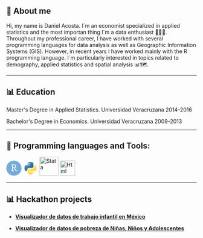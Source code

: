 
## 👋 About me

Hi, my name is Daniel Acosta. I´m an economist specialized in applied statistics and the most importan thing I´m a data enthusiast 👨🏻‍💻. Throughout my professional career, I have worked with several programming languages for data analysis as well as Geographic Information Systems (GIS). However, in recent years I have worked mainly with the R programming language. I´m particularly interested in topics related to demography, applied statistics and spatial analysis 📊🗺️. 

---

## 📊 Education

 Master's Degree in Applied Statistics.
  Universidad Veracruzana
  2014-2016
  
 Bachelor's Degree in Economics.
  Universidad Veracruzana
  2009-2013

  ---

 <div align="left">
    <h2>🔨 Programming languages and Tools:</h3>
    <div>
        <img src="https://github.com/devicons/devicon/blob/master/icons/rstudio/rstudio-original.svg" title="R" **alt="R" width="40" height="40"/>
        <img src="https://github.com/devicons/devicon/blob/master/icons/python/python-original.svg" title="Python" **alt="Python" width="40" height="40"/>     
        <img src="https://cdn.jsdelivr.net/gh/devicons/devicon@latest/icons/stata/stata-original-wordmark.svg" title="Stata" **alt="Stata" width="50" height="50"/>         
        <img src="https://cdn.jsdelivr.net/gh/devicons/devicon@latest/icons/html5/html5-original.svg" title="Html" **alt="Html" width="40" height="40"/>
      </div>
</div>


          
---

## 📊 Hackathon projects

- **[Visualizador de datos de trabajo infantil en México](https://dacostageo.shinyapps.io/hackaton_2024/)**

- **[Visualizador de datos de pobreza de Niñas, Niños y Adolescentes](https://dacostageo.shinyapps.io/NNA_pobreza/)**
